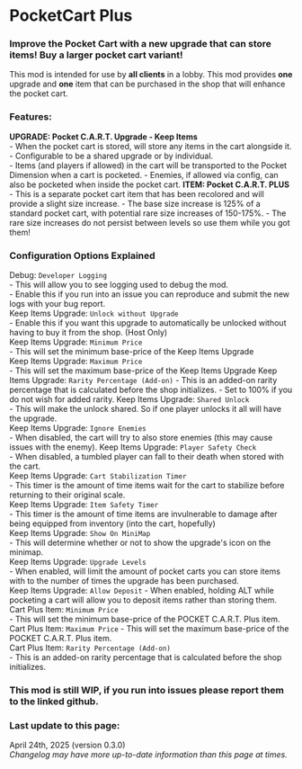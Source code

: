 # PocketCart Plus

### Improve the Pocket Cart with a new upgrade that can store items! Buy a larger pocket cart variant!  

This mod is intended for use by **all clients** in a lobby. This mod provides **one** upgrade and **one** item that can be purchased in the shop that will enhance the pocket cart.  

### Features:

**UPGRADE: Pocket C.A.R.T. Upgrade - Keep Items**  
	- When the pocket cart is stored, will store any items in the cart alongside it.  
	- Configurable to be a shared upgrade or by individual.  
    - Items (and players if allowed) in the cart will be transported to the Pocket Dimension when a cart is pocketed.
    - Enemies, if allowed via config, can also be pocketed when inside the pocket cart.
**ITEM: Pocket C.A.R.T. PLUS**  
	- This is a separate pocket cart item that has been recolored and will provide a slight size increase.
    - The base size increase is 125% of a standard pocket cart, with potential rare size increases of 150-175%.
    - The rare size increases do not persist between levels so use them while you got them!

### Configuration Options Explained

Debug: ``Developer Logging``  
    - This will allow you to see logging used to debug the mod.  
    - Enable this if you run into an issue you can reproduce and submit the new logs with your bug report.  
Keep Items Upgrade: ``Unlock without Upgrade``  
    - Enable this if you want this upgrade to automatically be unlocked without having to buy it from the shop. (Host Only)  
Keep Items Upgrade: ``Minimum Price``  
    - This will set the minimum base-price of the Keep Items Upgrade  
Keep Items Upgrade: ``Maximum Price``  
    - This will set the maximum base-price of the Keep Items Upgrade 
Keep Items Upgrade: ``Rarity Percentage (Add-on)``
    - This is an added-on rarity percentage that is calculated before the shop initializes.
    - Set to 100% if you do not wish for added rarity.
Keep Items Upgrade: ``Shared Unlock``  
    - This will make the unlock shared. So if one player unlocks it all will have the upgrade.  
Keep Items Upgrade: ``Ignore Enemies``  
    - When disabled, the cart will try to also store enemies (this may cause issues with the enemy).
Keep Items Upgrade: ``Player Safety Check``  
    - When disabled, a tumbled player can fall to their death when stored with the cart.  
Keep Items Upgrade: ``Cart Stabilization Timer``  
    - This timer is the amount of time items wait for the cart to stabilize before returning to their original scale.  
Keep Items Upgrade: ``Item Safety Timer``  
    - This timer is the amount of time items are invulnerable to damage after being equipped from inventory (into the cart, hopefully)  
Keep Items Upgrade: ``Show On MiniMap``  
    - This will determine whether or not to show the upgrade's icon on the minimap.  
Keep Items Upgrade: ``Upgrade Levels``  
    - When enabled, will limit the amount of pocket carts you can store items with to the number of times the upgrade has been purchased.  
Keep Items Upgrade: ``Allow Deposit``
    - When enabled, holding ALT while pocketing a cart will allow you to deposit items rather than storing them.
Cart Plus Item: ``Minimum Price``  
    - This will set the minimum base-price of the POCKET C.A.R.T. Plus item.  
Cart Plus Item: ``Maximum Price`` 
    - This will set the maximum base-price of the POCKET C.A.R.T. Plus item.  
Cart Plus Item:  ``Rarity Percentage (Add-on)``  
    - This is an added-on rarity percentage that is calculated before the shop initializes.  
        
### This mod is still WIP, if you run into issues please report them to the linked github.  

### Last update to this page:  
April 24th, 2025 (version 0.3.0)  
*Changelog may have more up-to-date information than this page at times.*